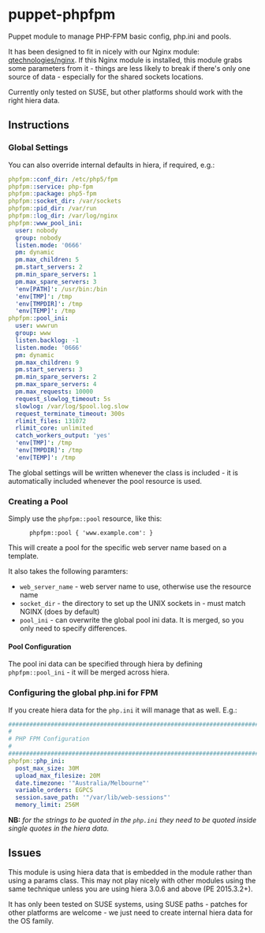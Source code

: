 # puppet-phpfpm
Puppet module to manage PHP-FPM basic config, php.ini and pools.

It has been designed to fit in nicely with our Nginx module: [qtechnologies/nginx](https://github.com/Q-Technologies/puppet-nginx.git).  If this Nginx module is installed, this module grabs some parameters from it - things are less likely to break if there's only one source of data - especially for the shared sockets locations.

Currently only tested on SUSE, but other platforms should work with the right hiera data.

## Instructions
### Global Settings
You can also override internal defaults in hiera, if required, e.g.:
```yaml
phpfpm::conf_dir: /etc/php5/fpm
phpfpm::service: php-fpm
phpfpm::package: php5-fpm
phpfpm::socket_dir: /var/sockets
phpfpm::pid_dir: /var/run
phpfpm::log_dir: /var/log/nginx
phpfpm::www_pool_ini:
  user: nobody
  group: nobody
  listen.mode: '0666'
  pm: dynamic
  pm.max_children: 5
  pm.start_servers: 2
  pm.min_spare_servers: 1
  pm.max_spare_servers: 3
  'env[PATH]': /usr/bin:/bin
  'env[TMP]': /tmp
  'env[TMPDIR]': /tmp
  'env[TEMP]': /tmp
phpfpm::pool_ini:
  user: wwwrun
  group: www
  listen.backlog: -1
  listen.mode: '0666'
  pm: dynamic
  pm.max_children: 9
  pm.start_servers: 3
  pm.min_spare_servers: 2
  pm.max_spare_servers: 4
  pm.max_requests: 10000
  request_slowlog_timeout: 5s
  slowlog: /var/log/$pool.log.slow
  request_terminate_timeout: 300s
  rlimit_files: 131072
  rlimit_core: unlimited
  catch_workers_output: 'yes'
  'env[TMP]': /tmp
  'env[TMPDIR]': /tmp
  'env[TEMP]': /tmp
```
The global settings will be written whenever the class is included - it is automatically included whenever the pool resource is used.

### Creating a Pool
Simply use the `phpfpm::pool` resource, like this:
```puppet
      phpfpm::pool { 'www.example.com': }
```
This will create a pool for the specific web server name based on a template.

It also takes the following paramters:
* `web_server_name` - web server name to use, otherwise use the resource name
* `socket_dir` - the directory to set up the UNIX sockets in - must match NGINX (does by default)
* `pool_ini` - can overwrite the global pool ini data.  It is merged, so you only need to specify differences.

#### Pool Configuration
The pool ini data can be specified through hiera by defining `phpfpm::pool_ini` - it will be merged across hiera.

### Configuring the global php.ini for FPM
If you create hiera data for the `php.ini` it will manage that as well.  E.g.:
```yaml
################################################################################
#
# PHP FPM Configuration
#
################################################################################
phpfpm::php_ini:
  post_max_size: 30M
  upload_max_filesize: 20M
  date.timezone: '"Australia/Melbourne"'
  variable_orders: EGPCS
  session.save_path: '"/var/lib/web-sessions"'
  memory_limit: 256M
```
**NB:** *for the strings to be quoted in the `php.ini` they need to be quoted inside single quotes in the hiera data.*


## Issues
This module is using hiera data that is embedded in the module rather than using a params class.  This may not play nicely with other modules using the same technique unless you are using hiera 3.0.6 and above (PE 2015.3.2+).

It has only been tested on SUSE systems, using SUSE paths - patches for other platforms are welcome - we just need to create internal hiera data for the OS family.
